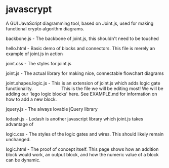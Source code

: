 # javascrypt
A GUI JavaScript diagramming tool, based on Joint.js, used for making functional crypto algorithm diagrams.

backbone.js - The backbone of joint.js, this shouldn't need to be touched

hello.html - Basic demo of blocks and connectors. This file is merely an example of joint.js in action

joint.css - The styles for joint.js

joint.js - The actual library for making nice, connectable flowchart diagrams


joint.shapes.logic.js - This is an extension of joint.js which adds logic gate functionality.
                        This is the file we will be editing most! We will be adding our 'lego logic blocks' here.
                        See EXAMPLE.md for information on how to add a new block.
                        
                        
jquery.js - The always lovable jQuery library

lodash.js - Lodash is another javascript library which joint.js takes advantage of

logic.css - The styles of the logic gates and wires. This should likely remain unchanged.

logic.html - The proof of concept itself. This page shows how an addition block would work, 
             an output block, and how the numeric value of a block can be dynamic.
             
           
